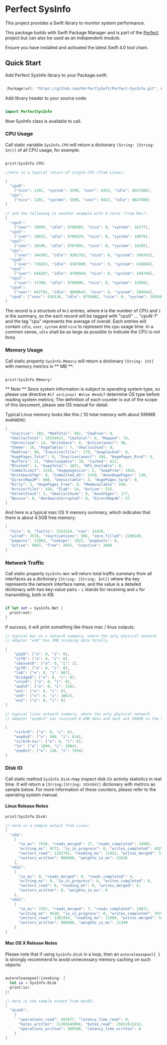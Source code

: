 # Perfect SysInfo 

This project provides a Swift library to monitor system performance.

This package builds with Swift Package Manager and is part of the [Perfect](https://github.com/PerfectlySoft/Perfect) project but can also be used as an independent module.

Ensure you have installed and activated the latest Swift 4.0 tool chain.

## Quick Start

Add Perfect SysInfo library to your Package.swift:

``` swift

.Package(url: "https://github.com/PerfectlySoft/Perfect-SysInfo.git", majorVersion: 3)

```

Add library header to your source code:

``` swift

import PerfectSysInfo

```

Now SysInfo class is available to call.

### CPU Usage

Call static variable `SysInfo.CPU` will return a dictionary `[String: [String: Int]]` of all CPU usage, for example:

``` swift

print(SysInfo.CPU)

//here is a typical return of single CPU (from Linux): 

[
  "cpu0":
    ["nice": 1201, "system": 3598, "user": 8432, "idle": 8657606],
  "cpu":
    ["nice": 1201, "system": 3598, "user": 8432, "idle": 8657606]
]

// and the following is another example with 8 cores (from Mac):
[
  "cpu3":
    ["user": 18095, "idle": 9708265, "nice": 0, "system": 16177],
  "cpu5":
    ["user": 18032, "idle": 9708329, "nice": 0, "system": 16079],
  "cpu7":
    ["user": 18186, "idle": 9707892, "nice": 0, "system": 16285],
  "cpu":
    ["user": 344301, "idle": 9201762, "nice": 0, "system": 196763],
  "cpu0":
    ["user": 730263, "idle": 8387000, "nice": 0, "system": 626684],
  "cpu2":
    ["user": 648287, "idle": 8799969, "nice": 0, "system": 294749],
  "cpu1":
    ["user": 17708, "idle": 9708996, "nice": 0, "system": 15950],
  "cpu4":
    ["user": 647701, "idle": 8800643, "nice": 0, "system": 294544],
  "cpu6": ["user": 656136, "idle": 8793002, "nice": 0, "system": 293640]
]

```

The record is a structure of `N+1` entries, where `N` is the number of CPU and `1` is the summary, so the each record will be tagged with "cpu0" ... "cpuN-1" and the tag "cpu" represents the average of overall. Each entries will contain `idle`, `user`, `system` and `nice` to represent the cpu usage time. In a common sense, `idle` shall be as large as possible to indicate the CPU is not busy.

### Memory Usage

Call static property `SysInfo.Memory` will return a dictionary `[String: Int]` with memory metrics in ** MB **:

``` swift

print(SysInfo.Memory)

```

** Note ** Since system information is subject to operating system type, so please use directive `#if os(Linux) #else #endif` determine OS type before reading system metrics; The definition of each counter is out of the scope of this document, please see OS manual for detail.

Typical Linux memory looks like this ( 1G total memory with about 599MB available):

``` swift
[
  "Inactive": 283, "MemTotal": 992, "CmaFree": 0,
  "VmallocTotal": 33554431, "CmaTotal": 0, "Mapped": 74,
  "SUnreclaim": 14, "Writeback": 0, "Active(anon)": 98,
  "Shmem": 26, "PageTables": 7, "VmallocUsed": 0,
  "MemFree": 98, "Inactive(file)": 179, "SwapCached": 0,
  "HugePages_Total": 0, "Inactive(anon)": 104, "HugePages_Rsvd": 0,
  "Buffers": 21, "SReclaimable": 39, "Cached": 613,
  "Mlocked": 3, "SwapTotal": 1021, "NFS_Unstable": 0,
  "CommitLimit": 1518, "Hugepagesize": 2, "SwapFree": 1016,
  "WritebackTmp": 0, "Committed_AS": 1410, "AnonHugePages": 130,
  "DirectMap2M": 966, "Unevictable": 3, "HugePages_Surp": 0,
  "Dirty": 3, "HugePages_Free": 0, "MemAvailable": 599,
  "Active(file)": 426, "Slab": 54, "Active": 525,
  "KernelStack": 2, "VmallocChunk": 0, "AnonPages": 177,
  "Bounce": 0, "HardwareCorrupted": 0, "DirectMap4k": 57
]
```

And here is a typical mac OS X memory summary, which indicates that there is about 4.5GB free memory:

``` swift
[
  "hits": 0, "faults": 3154324, "cow": 31476,
  "wired": 3576, "reactivations": 366, "zero_filled": 2296248,
  "pageins": 13983, "lookups": 1021, "pageouts": 0,
  "active": 6967, "free": 4455, "inactive": 1008
]

```

### Network Traffic

Call static property `SysInfo.Net` will return total traffic summary from all interfaces as a dictionary `[String: [String: Int]]` where the key represents the network interface name, and the value is a detailed dictionary with two key-value pairs - `i` stands for receiving and `o` for transmitting, both in KB:

``` swift

if let net = SysInfo.Net {
  print(net)
}

```

If success, it will print something like these mac  / linux outputs:

``` swift
// typical mac os x network summary, where the only physical network
// adapter "en0" has 1MB incoming data totally.

[
	"p2p0": ["o": 0, "i": 0], 
	"stf0": ["o": 0, "i": 0], 
	"vboxnet0": ["o": 0, "i": 1], 
	"gif0": ["o": 0, "i": 0], 
	"lo0": ["o": 0, "i": 887], 
	"bridge0": ["o": 0, "i": 0], 
	"utun0": ["o": 0, "i": 0], 
	"awdl0": ["o": 0, "i": 318], 
	"en1": ["o": 0, "i": 0], 
	"en0": ["o": 0, "i": 1063], 
	"en2": ["o": 0, "i": 0]
]

// typical linux network summary, where the only physical network
// adapter "enp0s3" has received 0.6MB data and sent out 506KB in the same time.

[
	"virbr0": ["o": 0, "i": 0], 
	"enp0s8": ["o": 506, "i": 614], 
	"virbr0-nic": ["o": 0, "i": 0], 
	"lo": ["o": 1804, "i": 1804], 
	"enp0s3": ["o": 158, "i": 7594]
]
```

### Disk IO

Call static method `SysInfo.Disk` may inspect disk i/o activity statistics in real time. It will return a `[String:[String: UInt64]]` dictionary with metrics as sample below. For more information of these counters, please refer to the operating system manual.

#### Linux Release Notes

``` swift
print(SysInfo.Disk)

// here is a sample output from Linux:
[
  "sda":
    [
      "io_ms": 7516, "reads_merged": 17, "reads_completed": 14993,
      "writing_ms": 9772, "io_in_progress": 0, "writes_completed": 4921,
      "sectors_read": 1292762, "reading_ms": 11952, "writes_merged": 5738,
      "sectors_written": 969480, "weighte_io_ms": 21636
    ],
  "sda2":
    [
      "io_ms": 0, "reads_merged": 0, "reads_completed": 4,
      "writing_ms": 0, "io_in_progress": 0, "writes_completed": 0,
      "sectors_read": 8, "reading_ms": 0, "writes_merged": 0,
      "sectors_written": 0, "weighte_io_ms": 0
    ],
  "sda1":
    [
      "io_ms": 7252, "reads_merged": 7, "reads_completed": 14817,
      "writing_ms": 9520, "io_in_progress": 0, "writes_completed": 3971,
      "sectors_read": 1281954, "reading_ms": 11908, "writes_merged": 5426,
      "sectors_written": 966696, "weighte_io_ms": 21340
    ]
]

```

#### Mac OS X Release Notes

Please note that if using `SysInfo.Disk` in a loop, then an `autoreleasepool{ }` is strongly recommend to avoid unnecessary memory caching on such objects:

``` swift

autoreleasepool(invoking: {
  let io = SysInfo.Disk
  print(io)
})

// here is the sample output from macOS:
[
  "disk0":
    [
      "operations_read": 501077, "latency_time_read": 0,
      "bytes_written": 21265645056, "bytes_read": 25022815232,
      "operations_written": 360598, "latency_time_written": 0
    ]
]
```
